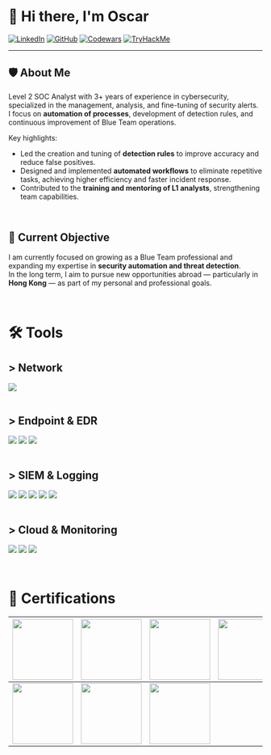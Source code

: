 # 👋 Hi there, I'm Oscar

[![LinkedIn](https://img.shields.io/badge/-LinkedIn-0072b1?style=for-the-badge&logo=linkedin&logoColor=white)](https://www.linkedin.com/in/oscar-gomez-bcn/)
[![GitHub](https://img.shields.io/badge/-GitHub-181717?style=for-the-badge&logo=github&logoColor=white)](https://github.com/attmme)
[![Codewars](https://img.shields.io/badge/-Codewars-B1361E?style=for-the-badge&logo=codewars&logoColor=white)](https://www.codewars.com/users/atme)
[![TryHackMe](https://img.shields.io/badge/-TryHackMe-212C42?style=for-the-badge&logo=tryhackme&logoColor=white)](https://tryhackme.com/p/atme)

---

## 🛡️ About Me
Level 2 SOC Analyst with 3+ years of experience in cybersecurity, specialized in the management, analysis, and fine-tuning of security alerts.  
I focus on **automation of processes**, development of detection rules, and continuous improvement of Blue Team operations.  

Key highlights:  
- Led the creation and tuning of **detection rules** to improve accuracy and reduce false positives.  
- Designed and implemented **automated workflows** to eliminate repetitive tasks, achieving higher efficiency and faster incident response.  
- Contributed to the **training and mentoring of L1 analysts**, strengthening team capabilities.  

&nbsp;

## 📌 Current Objective
I am currently focused on growing as a Blue Team professional and expanding my expertise in **security automation and threat detection**.  
In the long term, I aim to pursue new opportunities abroad — particularly in **Hong Kong** — as part of my personal and professional goals.  

&nbsp;

# 🛠️ Tools

## > Network
<div>
  <img src="https://img.shields.io/badge/-Wireshark-1679A7?&style=for-the-badge&logo=Wireshark&logoColor=white" />
</div>
&nbsp;

## > Endpoint & EDR
<div>
  <img src="https://img.shields.io/badge/-Microsoft_Defender_for_Endpoint-00A4EF?&style=for-the-badge&logo=Microsoft&logoColor=white" target="_blank"/>
  <img src="https://img.shields.io/badge/-Crowdstrike-ED1C24?&style=for-the-badge&logo=Crowdstrike&logoColor=white" />
  <img src="https://img.shields.io/badge/-SentinelOne-00ADEF?&style=for-the-badge&logo=SentinelOne&logoColor=white" />
</div>
&nbsp;

## > SIEM & Logging
<div>
  <img src="https://img.shields.io/badge/-Splunk-000000?&style=for-the-badge&logo=Splunk&logoColor=white" />
  <img src="https://img.shields.io/badge/-Microsoft_Sentinel-0078D4?&style=for-the-badge&logo=Microsoft&logoColor=white" />
  <img src="https://img.shields.io/badge/-Elastic-005571?&style=for-the-badge&logo=Elastic&logoColor=white" />
  <img src="https://img.shields.io/badge/-Wazuh-FF5722?&style=for-the-badge&logo=Wazuh&logoColor=white" />
  <img src="https://img.shields.io/badge/-Kibana-005571?&style=for-the-badge&logo=Kibana&logoColor=white" />
</div>
&nbsp;

## > Cloud & Monitoring
<div>
  <img src="https://img.shields.io/badge/-Microsoft_Azure-0078D4?&style=for-the-badge&logo=MicrosoftAzure&logoColor=white" />
  <img src="https://img.shields.io/badge/-AWS-FF9900?&style=for-the-badge&logo=AmazonAWS&logoColor=white" />
  <img src="https://img.shields.io/badge/-Opsgenie-0072C6?&style=for-the-badge&logo=Opsgenie&logoColor=white" />
</div>

&nbsp;

# 📜 Certifications

| [<img src="https://images.credly.com/size/340x340/images/22a0ece5-ff05-4594-8320-25e55e9ae203/image.png" width="120"/>](https://www.credly.com/badges/7bea09dc-5035-4262-b4bc-85d3ef4aa9d1) | [<img src="https://images.credly.com/size/340x340/images/a49be93a-34ff-4224-996c-b2c976a5dc9d/blob" width="120"/>](https://www.credly.com/badges/7fc40fc1-dd5e-407a-b874-59e51c55b684) | [<img src="https://images.credly.com/images/276d8595-f4e0-457b-adc8-aab85ee221bf/blob" width="120"/>](https://www.credly.com/badges/c2754e24-8e8a-4167-9ec7-b9113f1f8e61) | [<img src="https://images.credly.com/size/340x340/images/af8c6b4e-fc31-47c4-8dcb-eb7a2065dc5b/I2CS__1_.png" width="120"/>](https://www.credly.com/badges/5b1a0332-dc10-435d-9eef-9accc55ae5eb) |
|---|---|---|---|
| [<img src="https://imgix.datadoghq.com/img/about/presskit/logo-v/dd_vertical_white.png?auto=format&fit=max&w=847&dpr=2" width="120"/>](https://learn.datadoghq.com/certificates/ftci9sscbu) | [<img src="https://upload.wikimedia.org/wikipedia/commons/thumb/3/3c/Google_Favicon_2025.svg/120px-Google_Favicon_2025.svg.png" width="120"/>](https://www.coursera.org/account/accomplishments/specialization/certificate/QNFKAG5K7RH5) | [<img src="https://us-east-1.graphassets.com/AwCYQkwjSUCbfkm08Ct1Mz/cmcc3wze0lx3007irps13e6k3" width="120"/>](https://certs.ine.com/56bbd163-3776-47f2-acc9-df69c2080954) |   |

